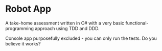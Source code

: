 # Robot App

A take-home assessment written in C# with a very basic functional-programming approach using TDD and DDD.

Console app purposefully excluded - you can only run the tests. Do you believe it works?
